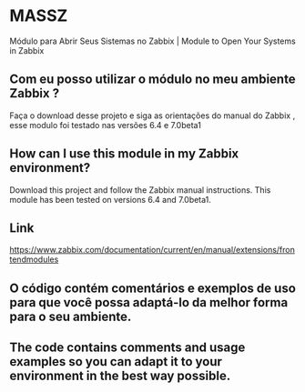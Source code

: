 # MASSZ
Módulo para Abrir Seus Sistemas no Zabbix | Module to Open Your Systems in Zabbix

## Com eu posso utilizar o módulo no meu ambiente Zabbix ? 
Faça o download desse projeto e siga as orientações do manual do Zabbix , esse modulo foi testado nas versões 6.4 e 7.0beta1
## How can I use this module in my Zabbix environment?
Download this project and follow the Zabbix manual instructions. This module has been tested on versions 6.4 and 7.0beta1.
## Link 
https://www.zabbix.com/documentation/current/en/manual/extensions/frontendmodules

## O código contém comentários e exemplos de uso para que você possa adaptá-lo da melhor forma para o seu ambiente.
## The code contains comments and usage examples so you can adapt it to your environment in the best way possible.

